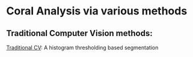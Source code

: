 # Coral Analysis via various methods
## Traditional Computer Vision methods:
[Traditional CV](histogram_based.py): A histogram thresholding based segmentation
